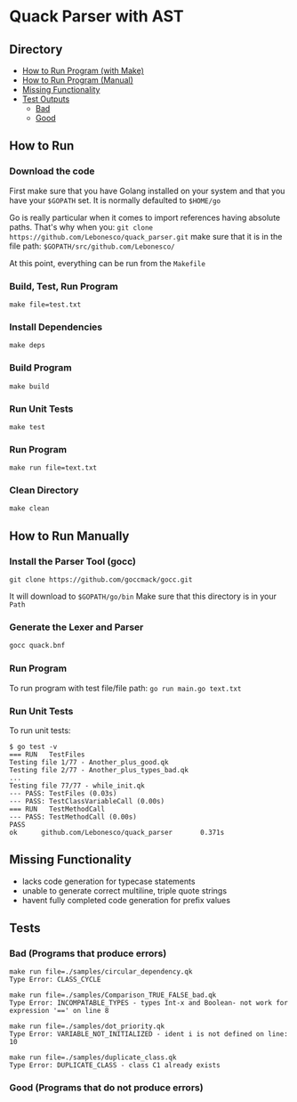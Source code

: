 # Quack Parser with AST

## Directory
* [How to Run Program (with Make)](#how-to-run)
* [How to Run Program (Manual)](#how-to-run-manually)
* [Missing Functionality](#missing-functionality)
* [Test Outputs](#tests)
    * [Bad](#bad-programs-that-produce-errors)
    * [Good](#good-programs-that-do-not-produce-errors)

## How to Run

### Download the code

First make sure that you have Golang installed on your system
and that you have your `$GOPATH` set. It is normally
defaulted to `$HOME/go`

Go is really particular when it comes
to import references having absolute paths.
That's why when you:
`git clone https://github.com/Lebonesco/quack_parser.git`
make sure that it is in the file path:
`$GOPATH/src/github.com/Lebonesco/`

At this point, everything can be run from the `Makefile`

### Build, Test, Run Program
```make file=test.txt```

### Install Dependencies
```make deps```

### Build Program
```make build```

### Run Unit Tests
```make test```

### Run Program
```make run file=text.txt```

### Clean Directory
```make clean```

## How to Run Manually

### Install the Parser Tool (gocc)
```git clone https://github.com/goccmack/gocc.git```

It will download to `$GOPATH/go/bin`
Make sure that this directory is in your `Path`

### Generate the Lexer and Parser
```bash
gocc quack.bnf
```

### Run Program 
To run program with test file/file path:
`go run main.go text.txt`

### Run Unit Tests
To run unit tests:
```
$ go test -v
=== RUN   TestFiles
Testing file 1/77 - Another_plus_good.qk
Testing file 2/77 - Another_plus_types_bad.qk
...
Testing file 77/77 - while_init.qk
--- PASS: TestFiles (0.03s)
--- PASS: TestClassVariableCall (0.00s)
=== RUN   TestMethodCall
--- PASS: TestMethodCall (0.00s)
PASS
ok      github.com/Lebonesco/quack_parser       0.371s

```

## Missing Functionality

* lacks code generation for typecase statements
* unable to generate correct multiline, triple quote strings
* havent fully completed code generation for prefix values

## Tests

### Bad (Programs that produce errors)

```
make run file=./samples/circular_dependency.qk
Type Error: CLASS_CYCLE
```

```
make run file=./samples/Comparison_TRUE_FALSE_bad.qk
Type Error: INCOMPATABLE_TYPES - types Int-x and Boolean- not work for expression '==' on line 8
```

```
make run file=./samples/dot_priority.qk
Type Error: VARIABLE_NOT_INITIALIZED - ident i is not defined on line: 10
```

```
make run file=./samples/duplicate_class.qk
Type Error: DUPLICATE_CLASS - class C1 already exists
```

### Good (Programs that do not produce errors)
